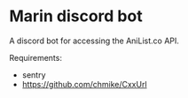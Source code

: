 # Marin discord bot 
A discord bot for accessing the AniList.co API.

Requirements:
- sentry
- https://github.com/chmike/CxxUrl